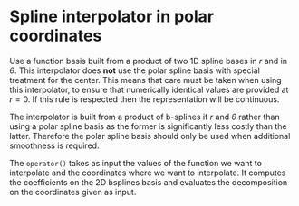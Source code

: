 # Spline interpolator in polar coordinates

Use a function basis built from a product of two 1D spline bases in $r$ and in $\theta$. This interpolator does **not** use the polar spline basis with special treatment for the center. This means that care must be taken when using this interpolator, to ensure that numerically identical values are provided at $r=0$. If this rule is respected then the representation will be continuous.

The interpolator is built from a product of b-splines if $r$ and $\theta$ rather than using a polar spline basis as the former is significantly less costly than the latter. Therefore the polar spline basis should only be used when additional smoothness is required.


The `operator()` takes as input the values of the function we want to interpolate and the coordinates where we want to interpolate. It computes the coefficients on the 2D bsplines basis and evaluates the decomposition on the coordinates given as input. 
